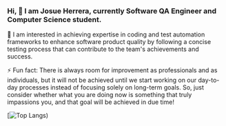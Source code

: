 ### Hi, 👋 I am Josue Herrera, currently Software QA Engineer and Computer Science student. 

🌱 I am interested in achieving expertise in coding and test automation frameworks to enhance software product quality by following a concise testing process that can contribute to the team's achievements and success.

⚡ Fun fact: There is always room for improvement as professionals and as individuals, but it will not be achieved until we start working on our day-to-day processes instead of focusing solely on long-term goals. So, just consider whether what you are doing now is something that truly impassions you, and that goal will be achieved in due time! 

[![Top Langs](https://github-readme-stats-git-masterrstaa-rickstaa.vercel.app/api/top-langs/?username=josh-hrr))


<!--
**josh-hrr/josh-hrr** is a ✨ _special_ ✨ repository because its `README.md` (this file) appears on your GitHub profile.

Here are some ideas to get you started:

- 🔭 I’m currently working on ...
- 🌱 I’m currently learning ...
- 👯 I’m looking to collaborate on ...
- 🤔 I’m looking for help with ...
- 💬 Ask me about ...
- 📫 How to reach me: ...
- 😄 Pronouns: ...
- ⚡ Fun fact: ...
-->
